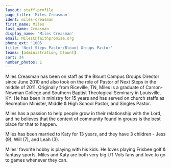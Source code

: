 ```yaml
---
layout: staff-profile
page_title: 'Miles Creasman'
ident: miles-creasman
first_name: Miles
last_name: Creasman
display_name: 'Miles Creasman'
email: MilesC@faithpromise.org
phone_ext: '1005'
title: 'Next Steps Pastor/Blount Groups Pastor'
teams: [administration, blount]
sort: 34
number_photos: 1
---
```


Miles Creasman has been on staff as the Blount Campus Groups Director since June 2010 and also took on the role of Pastor of Next Steps in the middle of 2011. Originally from Riceville, TN, Miles is a graduate of Carson-Newman College and Southern Baptist Theological Seminary in Louisville, KY. He has been in ministry for 15 years and has served on church staffs as Recreation Minister, Middle & High School Pastor, and Singles Pastor.

Miles has a passion to help people grow in their relationship with the Lord, and he believes that the context of community found in groups is the best place for that to happen.

Miles has been married to Katy for 13 years, and they have 3 children - Jess (9), Will (7), and Leah (3).

Miles' favorite hobby is playing with his kids. He loves playing Frisbee golf & fantasy sports. Miles and Katy are both very big UT Vols fans and love to go to games whenever they can.